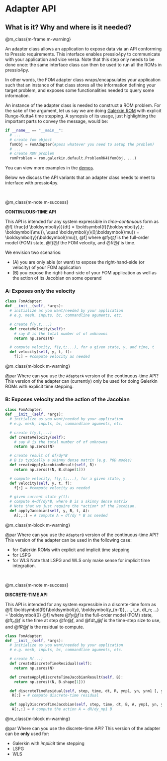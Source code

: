 
# Adapter API

## What is it? Why and where is it needed?

@m_class{m-frame m-warning}

An adapter class allows an application to expose data
via an API conforming to Pressio requirements.
This interface enables pressio4py to communicate with your application
and vice versa.
Note that this step only needs to be done once: the same interface
class can then be used to run all the ROMs in pressio4py.

In other words, the FOM adapter class wraps/encapsulates your
application such that an instance of that class stores all
the information defining your target problem,
and exposes some functionalities needed to query some information.
<!-- To use the functionalities in pressio, obviously there needs to be
a way to exchange data/information between pressio and your FOM application.
To do so, in pressio we leverage the idea of an *adapter class* as a layer
allowing to standardize the way pressio interfaces with any application.
Schematically, the flow of interfation is shown below:
@image html schem.svg width=65%
 -->

An instance of the adapter class is needed to construct a ROM problem.
For the sake of the argument, let us say we are doing
[Galerkin ROM](https://pressio.github.io/algos/galerkin/)
with explicit Runge-Kutta4 time stepping.
A synopsis of its usage, just highlighting the important parts to
convey the message, would be:
```py
if __name__ == "__main__":
  # ...
  # create fom object
  fomObj = FomAdapter(#pass whatever you need to setup the problem)
  # ...
  # create ROM problem
  romProblem = rom.galerkin.default.ProblemRK4(fomObj, ...)
```
You can view more examples in the [demos](./md_pages_demos_demo1.html).

Below we discuss the API variants that an adapter class needs
to meet to interface with pressio4py.

<br>

@m_class{m-note m-success}

**CONTINUOUS-TIME API**



This API is intended for any system expressible in *time-continuous* form as
@f[
\frac{d \boldsymbol{y}}{dt} =
\boldsymbol{f}(\boldsymbol{y},t; \boldsymbol{\mu}),
\quad \boldsymbol{y}(0;\boldsymbol{\mu}) = \boldsymbol{y}(\boldsymbol{\mu}),
@f]
where @f$y@f$ is the full-order model (FOM) state,
@f$f@f$ the FOM velocity, and @f$t@f$ is time.

We envision two scenarios:
* (A) you are only able (or want) to expose the right-hand-side (or velocity) of your FOM application
* (B) you expose the right-hand-side of your FOM application as well as
the action of its Jacobian on some operand

### A: Exposes only the velocity
```py
class FomAdapter:
def __init__(self, *args):
  # initialize as you want/needed by your application
  # e.g. mesh, inputs, bc, commandline aguments, etc.

  # create f(y,t,...)
  def createVelocity(self):
	# say N is the total number of of unknowns
	return np.zeros(N)

  # compute velocity, f(y,t;...), for a given state, y, and time, t
  def velocity(self, y, t, f):
    f[:] = #compute velocity as needed
```

@m_class{m-block m-warning}

@par Where can you use the `AdapterA` version of the continuous-time API?
This version of the adapter can (currently) only be used for
doing Galerkin ROMs with explicit time stepping.


### B: Exposes velocity and the action of the Jacobian
```py
class FomAdapter:
def __init__(self, *args):
  # initialize as you want/needed by your application
  # e.g. mesh, inputs, bc, commandline aguments, etc.

  # create f(y,t,...)
  def createVelocity(self):
	# say N is the total number of of unknowns
	return np.zeros(N)

  # create result of df/dy*B
  # B is typically a skinny dense matrix (e.g. POD modes)
  def createApplyJacobianResult(self, B):
    return np.zeros((N, B.shape[1]))

  # compute velocity, f(y,t;...), for a given state, y
  def velocity(self, y, t, f):
    f[:] = #compute velocity as needed

  # given current state y(t):
  # compute A=df/dy*B, where B is a skinny dense matrix
  # Note that we just require the *action* of the Jacobian.
  def applyJacobian(self, y, B, t, A):
    A[:,:] = # compute A = df/dy * B as needed
```

@m_class{m-block m-warning}

@par Where can you use the `AdapterB` version of the continuous-time API?
This version of the adapter can be used in the following case:
- for Galerkin ROMs with explicit and implicit time stepping
- for LSPG
- for WLS
Note that LSPG and WLS only make sense for implicit time integration.



<br>


@m_class{m-note m-success}

**DISCRETE-TIME API**


This API is intended for any system expressible in a discrete-time form as
@f[
\boldsymbol{R}(\boldsymbol{y}, \boldsymbol{y_{n-1}}, ..., t_n, dt_n; ...) = \boldsymbol{0}
@f]
where @f$y@f$ is the full-order model (FOM) state, @f$t_n@f$ is the time at step @f$n@f$,
and @f$dt_n@f$ is the time-step size to use, and @f$R@f$ is the residual to compute.

```py
class FomAdapter:
def __init__(self, *args):
  # initialize as you want/needed by your application
  # e.g. mesh, inputs, bc, commandline aguments, etc.

  # create R(...)
  def createDiscreteTimeResidual(self):
    return np.zeros(N)

  def createApplyDiscreteTimeJacobianResult(self, B):
	return np.zeros((N, B.shape[1]))

  def discreteTimeResidual(self, step, time, dt, R, ynp1, yn, ynm1 [, ynm2]):
   R[:] = # compute discrete-time residual

  def applyDiscreteTimeJacobian(self, step, time, dt, B, A, ynp1, yn, ynm1 [, ynm2]):
   A[:,:] = # compute the action A = dR/dy_np1 B
```

@m_class{m-block m-warning}

@par Where can you use the discrete-time API?
This version of the adapter can be **only** used for:
- Galerkin with *implicit* time stepping
- LSPG
- WLS



<!-- @m_class{m-block m-info} -->

<!-- @par Should one prefer the continuous-time or discrete-time API? -->
<!-- In general, we suggest users to always prefer the continuous-time API because it is more general. -->






<!-- # Learn how to interface your app -->

<!-- @m_class{m-block m-info} -->

<!-- @par -->
<!-- This page describes how to setup the interface enabling -->
<!-- pressio4py to communicate with your application. -->
<!-- Note that this step only needs to be done once: the same interface -->
<!-- class can then be used to run all the ROMs in pressio4py. -->
<!-- By the end, it should be clear our design choice and -->
<!-- how to setup this "glue code". -->


<!-- # Is pressio4py applicable to your problem and application? -->

<!-- Pressio targets any system expressible as a parameterized -->
<!-- system of ordinary differential equations (ODEs) as -->
<!-- @f[ -->
<!-- \frac{d \boldsymbol{y}}{dt} = -->
<!-- \boldsymbol{f}(\boldsymbol{y},t; \boldsymbol{\mu}), -->
<!-- \quad \boldsymbol{y}(0;\boldsymbol{\mu}) = \boldsymbol{y}(\boldsymbol{\mu}), -->
<!-- @f] -->
<!-- where @f$\boldsymbol{y}@f$ is the state, @f$\mu@f$ are parameters, -->
<!-- @f$t@f$ is time and @f$\boldsymbol{f}(\boldsymbol{y},t; \boldsymbol{\mu})@f$ -->
<!-- is referred to as "velocity" (or RHS). -->
<!-- If your problem can be expressed as the system of ODEs above, then you -->
<!-- can use and experiment with any of the ROM algorithms implemented in pressio4py. -->
<!-- Note that this is a *practical* assessment, in the sense that -->
<!-- it only states what class of problems pressio4py targets. -->
<!-- It does not guarantee that ROMs would work well for your problem. -->
<!-- But this is why you should try using presio4py to see if ROMs can -->
<!-- be useful for you! -->


<!-- @m_class{m-block m-success} -->

<!-- @par -->
<!-- This formulation is quite general and does not make any assumption -->
<!-- on its origin: it may be derived from the spatial -->
<!-- discretization (regardless of the discretization method) -->
<!-- of a PDE problem, or from naturally discrete systems (e.g., -->
<!-- molecular-dynamics problems). -->



<!-- # What glue code do you need on your end to use pressio4py? -->

<!-- pressio4py requires your application to expose the -->
<!-- "velocity" @f$\boldsymbol{f}(\boldsymbol{y},t; \boldsymbol{\mu})@f$ -->
<!-- and (optionally) the action of the -->
<!-- Jacobian matrix @f$\partial f/\partial y@f$. -->
<!-- This design choice pivots on the generality of the formulation above. -->
<!-- We remark that the *same* expressive model/API is being used/expected -->
<!-- by other well-established Python libraries, e.g., `scipy.ode`. -->

<!-- In practice, this can be done by writing an adapter class -->
<!-- for your full-order model (FOM) that meets the -->
<!-- API required by pressio4py as follows: -->
<!-- ```py -->
<!-- class FomAdapter: -->
<!--   def __init__(self, *args): -->
<!--     # initialize as you want/needed by your application -->
<!-- 	# e.g. mesh, inputs, bc, commandline aguments, etc. -->

<!--   # compute velocity, f(y,t;...), for a given state, y -->
<!--   def velocity(self, y, t, f): -->
<!-- 	f[:] = #compute velocity as needed -->

<!--   # given current state y(t): -->
<!--   # compute A=df/dy*B, where B is a skinny dense matrix -->
<!--   # Note that we just require the *action* of the Jacobian. -->
<!--   def applyJacobian(self, y, B, t, A): -->
<!--     A[:,:] = # compute df/dy * B -->

<!--   # create f(y,t,...) -->
<!--   def createVelocity(): -->
<!-- 	return np.zeros(N) # say N is the total number of of unknowns -->

<!--   # create result of df/dy*B, B is typically a skinny dense matrix -->
<!--   def createApplyJacobianResult(self, B): -->
<!-- 	return np.zeros_like(B) -->
<!-- ``` -->

<!-- In simple words, the FomAdapter class wraps/encapsulates your -->
<!-- application, stores all the information defining your problem -->
<!-- and exposes some functionalities needed to query some information. -->

<!-- @m_class{m-block m-info} -->

<!-- @par -->
<!-- The `applyJacobian` method is needed when you do implicit time integration. -->
<!-- For explicit time stepping you only need the velocity. -->
